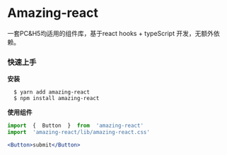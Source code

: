 # Amazing-react

一套PC&H5均适用的组件库，基于react hooks + typeScript 开发，无额外依赖。

### 快速上手

**安装**

```
  $ yarn add amazing-react
  $ npm install amazing-react
```

**使用组件**

```jsx harmony
import  {  Button  }  from  'amazing-react'
import  'amazing-react/lib/amazing-react.css'

<Button>submit</Button>

```